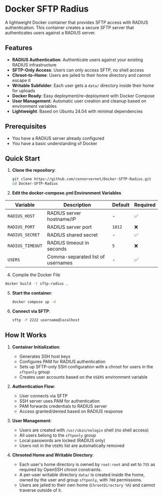 # Docker SFTP Radius

A lightweight Docker container that provides SFTP access with RADIUS authentication. This container creates a secure SFTP server that authenticates users against a RADIUS server.

## Features

- **RADIUS Authentication**: Authenticate users against your existing RADIUS infrastructure
- **SFTP-Only Access**: Users can only access SFTP, no shell access
- **Chroot-to-Home**: Users are jailed to their home directory and cannot escape it
- **Writable Subfolder**: Each user gets a `data/` directory inside their home for uploads
- **Docker Ready**: Easy deployment/re-deployment with Docker Compose
- **User Management**: Automatic user creation and cleanup based on environment variables
- **Lightweight**: Based on Ubuntu 24.04 with minimal dependencies

## Prerequisites

- You have a RADIUS server already configured
- You have a basic understanding of Docker

## Quick Start

1. **Clone the repository**:

   ```bash
   git clone https://github.com/connorvernet/Docker-SFTP-Radius.git
   cd Docker-SFTP-Radius
   ```
2. **Edit the docker-compose.yml Environment Variables**
   
| Variable | Description | Default | Required |
|----------|-------------|---------|----------|
| `RADIUS_HOST` | RADIUS server hostname/IP | - | ✅ |
| `RADIUS_PORT` | RADIUS server port | `1812` | ❌ |
| `RADIUS_SECRET` | RADIUS shared secret | - | ✅ |
| `RADIUS_TIMEOUT` | RADIUS timeout in seconds | `5` | ❌ |
| `USERS` | Comma-separated list of usernames | - | ✅ |


4. Compile the Docker File
```bash
docker build -t sftp-radius .
```

5. **Start the container**:
   ```bash
   docker compose up -d
   ```

6. **Connect via SFTP**:
   ```bash
   sftp -P 2222 username@localhost
   ```

## How It Works

1. **Container Initialization**:
   - Generates SSH host keys
   - Configures PAM for RADIUS authentication
   - Sets up SFTP-only SSH configuration with a chroot for users in the `sftponly` group
   - Creates user accounts based on the `USERS` environment variable

2. **Authentication Flow**:
   - User connects via SFTP
   - SSH server uses PAM for authentication
   - PAM forwards credentials to RADIUS server
   - Access granted/denied based on RADIUS response

3. **User Management**:
   - Users are created with `/usr/sbin/nologin` shell (no shell access)
   - All users belong to the `sftponly` group
   - Local passwords are locked (RADIUS only)
   - Users not in the `USERS` list are automatically removed

4. **Chrooted Home and Writable Directory**:
   - Each user's home directory is owned by `root:root` and set to `755` as required by OpenSSH chroot constraints.
   - A per-user writable directory `data/` is created inside the home, owned by the user and group `sftponly`, with `700` permissions.
   - Users are jailed to their own home (`ChrootDirectory %h`) and cannot traverse outside of it.
